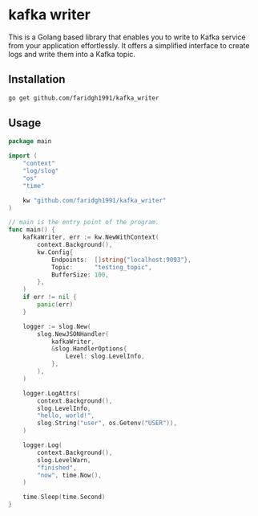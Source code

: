 # kafka writer
This is a Golang based library that enables you to write to Kafka service from your application effortlessly. It offers a simplified interface to create logs and write them into a Kafka topic.


## Installation
```Bash
go get github.com/faridgh1991/kafka_writer
```

## Usage
```go
package main

import (
	"context"
	"log/slog"
	"os"
	"time"

	kw "github.com/faridgh1991/kafka_writer"
)

// main is the entry point of the program.
func main() {
	kafkaWriter, err := kw.NewWithContext(
		context.Background(),
		kw.Config{
			Endpoints:  []string{"localhost:9093"},
			Topic:      "testing_topic",
			BufferSize: 100,
		},
	)
	if err != nil {
		panic(err)
	}

	logger := slog.New(
		slog.NewJSONHandler(
			kafkaWriter,
			&slog.HandlerOptions{
				Level: slog.LevelInfo,
			},
		),
	)

	logger.LogAttrs(
		context.Background(),
		slog.LevelInfo,
		"hello, world!",
		slog.String("user", os.Getenv("USER")),
	)

	logger.Log(
		context.Background(),
		slog.LevelWarn,
		"finished",
		"now", time.Now(),
	)

	time.Sleep(time.Second)
}
```